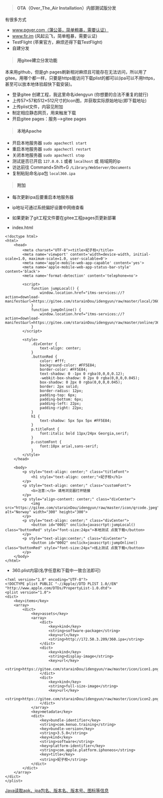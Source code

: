 > #### OTA（Over_The_Air Installation）内部测试版分发

有很多方式

* www.pgyer.com（蒲公英，简单粗暴，需要认证）
* www.fir.im (风起云飞，简单粗暴，需要认证)
* TestFlight (苹果官方，麻烦还得下载TestFlight)
* 自建分发


> #### 用gitee建立分发功能

本来用github，但是gh pages刷新相对麻烦且可能存在无法访问，所以用了gitee。用哪个都一样，只要是https能访问下载plist的都可以(ipa可以不用https，甚至可以放本地体验超快下载安装)。


* 登录gitee 创建工程，我这里命名idengyun (你想要的合法不重复的就行)
* 上传57×57和512×512尺寸的Icon图，并获取实际原始地址(即下载地址)
* 上传plist文件，内容见附加
* 制定相应静态网页，用来触发下载
* 开启gitee pages：服务-->gitee pages

> #### 本地Apache

* 开启本地服务器 ``` sudo apachectl start ```
* 重启本地服务器 ``` sudo apachectl restart  ``` 
* 关闭本地服务器 ``` sudo apachectl stop ```
* 测试是否已开启 ``` 127.0.0.1 ``` 或者 ``` localhost ``` 或 局域网的ip
* 访达前往 Command+Shift+G ``` /Library/WebServer/Documents ```
* 复制粘贴命名ipa包 ``` local360.ipa ```


> #### 附加

* 每次更新ipa后要重启本地服务器
* ip地址可通过系统偏好设置中网络查看
* 如果更新了git工程文件要在gitee工程pages页更新部署


* index.html

```
<!doctype html>
<html>
    <head>
        <meta charset="UTF-8"><title>妃子校</title>
        <meta name='viewport' content='width=device-width, initial-scale=1.0, maximum-scale=1.0, user-scalable=0'>
        <meta name='apple-mobile-web-app-capable' content='yes'>
        <meta name='apple-mobile-web-app-status-bar-style' content='black'>
        <meta name='format-detection' content='telephone=no'>

        <script>
	    	function jumpLocal() {
	    		window.location.href="itms-services://?action=download-manifest&url=https://gitee.com/starainDou/idengyun/raw/master/local/360.plist";
	    	}
	    	function jumpOnline() {
	    		window.location.href="itms-services://?action=download-manifest&url=https://gitee.com/starainDou/idengyun/raw/master/online/360.plist";
	    	}
    	</script>

    	<style>
    		.divCenter {
    			text-align: center;
    		}
    		.buttonRed { 
    			color: #fff; 
    			background-color: #FF5E84; 
    			border-color: #FF5E84; 
    			text-shadow: 0 -1px 0 rgba(0,0,0,0.12); 
    			-webkit-box-shadow: 0 2px 0 rgba(0,0,0,0.045); 
    			box-shadow: 0 2px 0 rgba(0,0,0,0.045);
    			border: 2px solid;
    			border-radius: 12px;
    			padding-top: 6px;
    			padding-bottom: 6px;
    			padding-left: 22px;
    			padding-right: 22px;
    		}
            h1 {
                text-shadow: 5px 5px 5px #FF5E84;
            }
            p.titleFont {
                font:italic bold 11px/24px Georgia,serif;
            }
            p.customFont {
                font:18px arial,sans-serif;
            }
    	</style>
    </head>

	<body>
        <p style="text-align: center;" class="titleFont">
            <h1 style="text-align: center;">妃子校</h1>
        </p>
        <p style="text-align: center;" class="customFont">
            <b>注意:</b> 请用浏览器打开链接
        </p>        
        <p style="align-content: center;" class="divCenter">
            <img src="https://gitee.com/starainDou/idengyun/raw/master/icon/qrcode.jpeg" alt="Norway" width="300" height="300">
        </p>
    	<p style="text-align: center;" class="divCenter">
	    	<button id="0001" onclick=javascrtpt:jumpLocal() class="buttonRed" style="font-size:24px">本地测试 点我下载</button> 
	    </p>
	    <p style="text-align:center;" class="divCenter">
	    	<button id="0002" onclick=javascrtpt:jumpOnline() class="buttonRed" style="font-size:24px">线上测试 点我下载</button> 
	    </p>
    </body>
</html>
```

* 360.plist内容(名字任意和下载中一致合法即可)

```
<?xml version="1.0" encoding="UTF-8"?>
<!DOCTYPE plist PUBLIC "-//Apple//DTD PLIST 1.0//EN" "http://www.apple.com/DTDs/PropertyList-1.0.dtd">
<plist version="1.0">
<dict>
	<key>items</key>
	<array>
		<dict>
			<key>assets</key>
			<array>
				<dict>
					<key>kind</key>
					<string>software-package</string>
					<key>url</key>
					<string>http://172.50.3.209/360.ipa</string>
				</dict>
				<dict>
					<key>kind</key>
					<string>display-image</string>
					<key>url</key>
					<string>https://gitee.com/starainDou/idengyun/raw/master/icon/icon1.png</string>
				</dict>
				<dict>
					<key>kind</key>
					<string>full-size-image</string>
					<key>url</key>
					<string>https://gitee.com/starainDou/idengyun/raw/master/icon/icon2.png</string>
				</dict>
			</array>
			<key>metadata</key>
			<dict>
				<key>bundle-identifier</key>
				<string>com.kenuo.training</string>
				<key>bundle-version</key>
				<string>3.5.0</string>
				<key>kind</key>
				<string>software</string>
				<key>platform-identifier</key>
				<string>com.apple.platform.iphoneos</string>
				<key>title</key>
				<string>妃子校</string>
			</dict>
		</dict>
	</array>
</dict>
</plist>
```

[Java读取apk、ipa包名、版本名、版本号、图标等信息](https://www.cnblogs.com/wjp1122/p/8984163.html)
